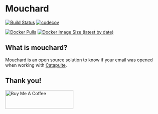 # Mouchard

[![Build Status](https://travis-ci.com/jdrouet/mouchard.svg?branch=main)](https://travis-ci.com/jdrouet/mouchard)
[![codecov](https://codecov.io/gh/jdrouet/mouchard/branch/main/graph/badge.svg)](https://codecov.io/gh/jdrouet/mouchard)

[![Docker Pulls](https://img.shields.io/docker/pulls/jdrouet/mouchard)](https://hub.docker.com/r/jdrouet/mouchard)
[![Docker Image Size (latest by date)](https://img.shields.io/docker/image-size/jdrouet/mouchard?sort=date)](https://hub.docker.com/r/jdrouet/mouchard)

## What is mouchard?

Mouchard is an open source solution to know if your email was opened when working with [Catapulte](https://github.com/jdrouet/catapulte).

## Thank you!

<a href="https://www.buymeacoffee.com/jdrouet" target="_blank"><img src="https://cdn.buymeacoffee.com/buttons/v2/default-blue.png" alt="Buy Me A Coffee" style="height: 60px !important;width: 217px !important;" ></a>
